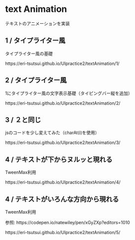 <h1>text Animation</h1>
テキストのアニメーションを実装

<h2>1 / タイプライター風</h2>
<p>タイプライター風の基礎</p>
<p>https://eri-tsutsui.github.io/UIpractice2/textAnimation/1/</p>

<h2>2 / タイプライター風</h2>
<p>1にタイプライター風の文字表示基礎（タイピングバー縦を追加）</p>
<p>https://eri-tsutsui.github.io/UIpractice2/textAnimation/2/</p>

<h2>3 / ２と同じ</h2>
<p>jsのコードを少し変えてみた（charAt(i)を使用）</p>
<p>https://eri-tsutsui.github.io/UIpractice2/textAnimation/3/</p>

<h2>4 / テキストが下からヌルッと現れる</h2>
<p>TweenMax利用</p>
<p>https://eri-tsutsui.github.io/UIpractice2/textAnimation/4/</p>

<h2>4 / テキストがいろんな方向から現れる</h2>
<p>TweenMax利用</p>
<p>参照: https://codepen.io/natewiley/pen/xGyZXp?editors=1010</p>
<p>https://eri-tsutsui.github.io/UIpractice2/textAnimation/5/</p>

